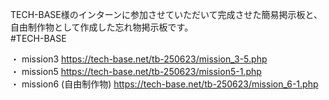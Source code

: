 TECH-BASE様のインターンに参加させていただいて完成させた簡易掲示板と、自由制作物として作成した忘れ物掲示板です。  
#TECH-BASE  
  
・ mission3  https://tech-base.net/tb-250623/mission_3-5.php  
・ mission5  https://tech-base.net/tb-250623/mission5-1.php  
・ mission6 (自由制作物)  https://tech-base.net/tb-250623/mission_6-1.php  
